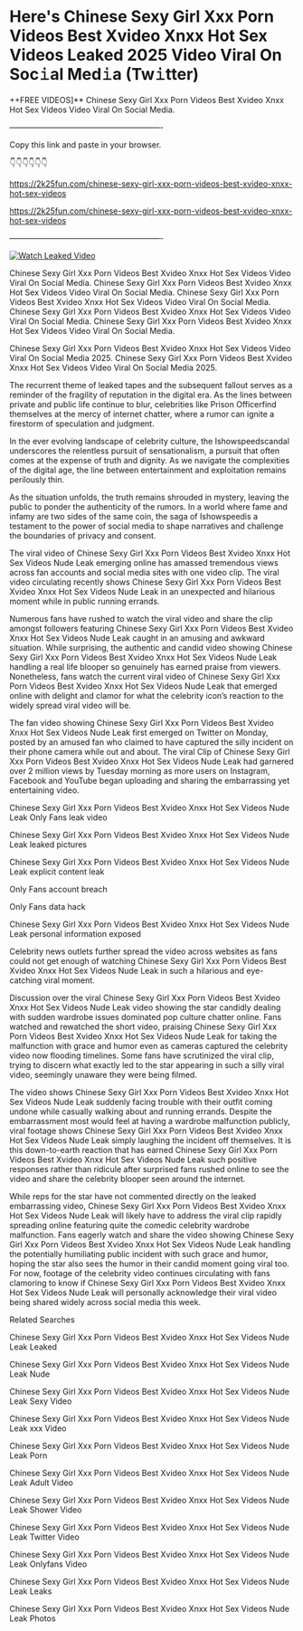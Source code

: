 # Here's Chinese Sexy Girl Xxx Porn Videos Best Xvideo Xnxx Hot Sex Videos Leaked 2025 Video Viral On Soc𝚒al Med𝚒a (Tw𝚒tter)

++FREE VIDEOS]** Chinese Sexy Girl Xxx Porn Videos Best Xvideo Xnxx Hot Sex Videos Video Viral On Social Media.

———————————————————-

Copy this link and paste in your browser.

👇👇👇👇👇👇

https://2k25fun.com/chinese-sexy-girl-xxx-porn-videos-best-xvideo-xnxx-hot-sex-videos

https://2k25fun.com/chinese-sexy-girl-xxx-porn-videos-best-xvideo-xnxx-hot-sex-videos

———————————————————-

[![Watch Leaked Video](https://miro.medium.com/v2/resize:fit:828/format:webp/1*cilzJN44JGOrTw9NJCrNHA.gif "Watch Leaked Video")](https://2k25fun.com/chinese-sexy-girl-xxx-porn-videos-best-xvideo-xnxx-hot-sex-videos)

Chinese Sexy Girl Xxx Porn Videos Best Xvideo Xnxx Hot Sex Videos Video Viral On Social Media. Chinese Sexy Girl Xxx Porn Videos Best Xvideo Xnxx Hot Sex Videos Video Viral On Social Media. Chinese Sexy Girl Xxx Porn Videos Best Xvideo Xnxx Hot Sex Videos Video Viral On Social Media. Chinese Sexy Girl Xxx Porn Videos Best Xvideo Xnxx Hot Sex Videos Video Viral On Social Media. Chinese Sexy Girl Xxx Porn Videos Best Xvideo Xnxx Hot Sex Videos Video Viral On Social Media.

Chinese Sexy Girl Xxx Porn Videos Best Xvideo Xnxx Hot Sex Videos Video Viral On Social Media 2025. Chinese Sexy Girl Xxx Porn Videos Best Xvideo Xnxx Hot Sex Videos Video Viral On Social Media 2025.

The recurrent theme of leaked tapes and the subsequent fallout serves as a reminder of the fragility of reputation in the digital era. As the lines between private and public life continue to blur, celebrities like Prison Officerfind themselves at the mercy of internet chatter, where a rumor can ignite a firestorm of speculation and judgment.

In the ever evolving landscape of celebrity culture, the Ishowspeedscandal underscores the relentless pursuit of sensationalism, a pursuit that often comes at the expense of truth and dignity. As we navigate the complexities of the digital age, the line between entertainment and exploitation remains perilously thin.

As the situation unfolds, the truth remains shrouded in mystery, leaving the public to ponder the authenticity of the rumors. In a world where fame and infamy are two sides of the same coin, the saga of Ishowspeedis a testament to the power of social media to shape narratives and challenge the boundaries of privacy and consent.

The viral video of Chinese Sexy Girl Xxx Porn Videos Best Xvideo Xnxx Hot Sex Videos Nude Leak emerging online has amassed tremendous views across fan accounts and social media sites with one video clip. The viral video circulating recently shows Chinese Sexy Girl Xxx Porn Videos Best Xvideo Xnxx Hot Sex Videos Nude Leak in an unexpected and hilarious moment while in public running errands.

Numerous fans have rushed to watch the viral video and share the clip amongst followers featuring Chinese Sexy Girl Xxx Porn Videos Best Xvideo Xnxx Hot Sex Videos Nude Leak caught in an amusing and awkward situation. While surprising, the authentic and candid video showing Chinese Sexy Girl Xxx Porn Videos Best Xvideo Xnxx Hot Sex Videos Nude Leak handling a real life blooper so genuinely has earned praise from viewers. Nonetheless, fans watch the current viral video of Chinese Sexy Girl Xxx Porn Videos Best Xvideo Xnxx Hot Sex Videos Nude Leak that emerged online with delight and clamor for what the celebrity icon’s reaction to the widely spread viral video will be.

The fan video showing Chinese Sexy Girl Xxx Porn Videos Best Xvideo Xnxx Hot Sex Videos Nude Leak first emerged on Twitter on Monday, posted by an amused fan who claimed to have captured the silly incident on their phone camera while out and about. The viral Clip of Chinese Sexy Girl Xxx Porn Videos Best Xvideo Xnxx Hot Sex Videos Nude Leak had garnered over 2 million views by Tuesday morning as more users on Instagram, Facebook and YouTube began uploading and sharing the embarrassing yet entertaining video.

Chinese Sexy Girl Xxx Porn Videos Best Xvideo Xnxx Hot Sex Videos Nude Leak Only Fans leak video

Chinese Sexy Girl Xxx Porn Videos Best Xvideo Xnxx Hot Sex Videos Nude Leak leaked pictures

Chinese Sexy Girl Xxx Porn Videos Best Xvideo Xnxx Hot Sex Videos Nude Leak explicit content leak

Only Fans account breach

Only Fans data hack

Chinese Sexy Girl Xxx Porn Videos Best Xvideo Xnxx Hot Sex Videos Nude Leak personal information exposed

Celebrity news outlets further spread the video across websites as fans could not get enough of watching Chinese Sexy Girl Xxx Porn Videos Best Xvideo Xnxx Hot Sex Videos Nude Leak in such a hilarious and eye-catching viral moment.

Discussion over the viral Chinese Sexy Girl Xxx Porn Videos Best Xvideo Xnxx Hot Sex Videos Nude Leak video showing the star candidly dealing with sudden wardrobe issues dominated pop culture chatter online. Fans watched and rewatched the short video, praising Chinese Sexy Girl Xxx Porn Videos Best Xvideo Xnxx Hot Sex Videos Nude Leak for taking the malfunction with grace and humor even as cameras captured the celebrity video now flooding timelines. Some fans have scrutinized the viral clip, trying to discern what exactly led to the star appearing in such a silly viral video, seemingly unaware they were being filmed.

The video shows Chinese Sexy Girl Xxx Porn Videos Best Xvideo Xnxx Hot Sex Videos Nude Leak suddenly facing trouble with their outfit coming undone while casually walking about and running errands. Despite the embarrassment most would feel at having a wardrobe malfunction publicly, viral footage shows Chinese Sexy Girl Xxx Porn Videos Best Xvideo Xnxx Hot Sex Videos Nude Leak simply laughing the incident off themselves. It is this down-to-earth reaction that has earned Chinese Sexy Girl Xxx Porn Videos Best Xvideo Xnxx Hot Sex Videos Nude Leak such positive responses rather than ridicule after surprised fans rushed online to see the video and share the celebrity blooper seen around the internet.

While reps for the star have not commented directly on the leaked embarrassing video, Chinese Sexy Girl Xxx Porn Videos Best Xvideo Xnxx Hot Sex Videos Nude Leak will likely have to address the viral clip rapidly spreading online featuring quite the comedic celebrity wardrobe malfunction. Fans eagerly watch and share the video showing Chinese Sexy Girl Xxx Porn Videos Best Xvideo Xnxx Hot Sex Videos Nude Leak handling the potentially humiliating public incident with such grace and humor, hoping the star also sees the humor in their candid moment going viral too. For now, footage of the celebrity video continues circulating with fans clamoring to know if Chinese Sexy Girl Xxx Porn Videos Best Xvideo Xnxx Hot Sex Videos Nude Leak will personally acknowledge their viral video being shared widely across social media this week.

Related Searches

Chinese Sexy Girl Xxx Porn Videos Best Xvideo Xnxx Hot Sex Videos Nude Leak Leaked

Chinese Sexy Girl Xxx Porn Videos Best Xvideo Xnxx Hot Sex Videos Nude Leak Nude

Chinese Sexy Girl Xxx Porn Videos Best Xvideo Xnxx Hot Sex Videos Nude Leak Sexy Video

Chinese Sexy Girl Xxx Porn Videos Best Xvideo Xnxx Hot Sex Videos Nude Leak xxx Video

Chinese Sexy Girl Xxx Porn Videos Best Xvideo Xnxx Hot Sex Videos Nude Leak Porn

Chinese Sexy Girl Xxx Porn Videos Best Xvideo Xnxx Hot Sex Videos Nude Leak Adult Video

Chinese Sexy Girl Xxx Porn Videos Best Xvideo Xnxx Hot Sex Videos Nude Leak Shower Video

Chinese Sexy Girl Xxx Porn Videos Best Xvideo Xnxx Hot Sex Videos Nude Leak Twitter Video

Chinese Sexy Girl Xxx Porn Videos Best Xvideo Xnxx Hot Sex Videos Nude Leak Onlyfans Video

Chinese Sexy Girl Xxx Porn Videos Best Xvideo Xnxx Hot Sex Videos Nude Leak Leaks

Chinese Sexy Girl Xxx Porn Videos Best Xvideo Xnxx Hot Sex Videos Nude Leak Photos